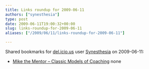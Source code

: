 ```yaml
---
title: Links roundup for 2009-06-11
authors: ["synesthesia"]
type: post
date: 2009-06-11T19:00:32+00:00
slug: links-roundup-for-2009-06-11 
aliases: ["/2009/06/11/links-roundup-for-2009-06-11"]

---
```

Shared bookmarks for [del.icio.us][1] user [Synesthesia][2] on 2009-06-11:

  * [Mike the Mentor &#8211; Classic Models of Coaching][3] 
    none</li> </ul>

 [1]: https://del.icio.us/
 [2]: https://del.icio.us/synesthesia
 [3]: https://www.mentoringforchange.co.uk/classic/index.php